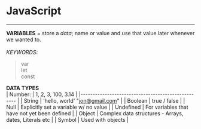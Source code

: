 # JavaScript
---
**VARIABLES** = store a *data*; name or value and use that value later whenever we wanted to. <br><br>
*KEYWORDS:* 
> var <br>
> let <br>
> const

**DATA TYPES** <br>
|   Number:     |   1, 2, 3, 100, 3.14                                      |
|---------------------------------------------------                        |
|   String      |   'hello, world' "jon@gmail.com"                          |
|   Boolean     |   true / false                                            |
|   Null        |   Explicitly set a variable w/ no value                   |
|   Undefined   |   For variables that have not yet been defined            |
|   Object      |   Complex data structures - Arrays, dates, Literals etc   |
|   Symbol      |   Used with objects                                       |


